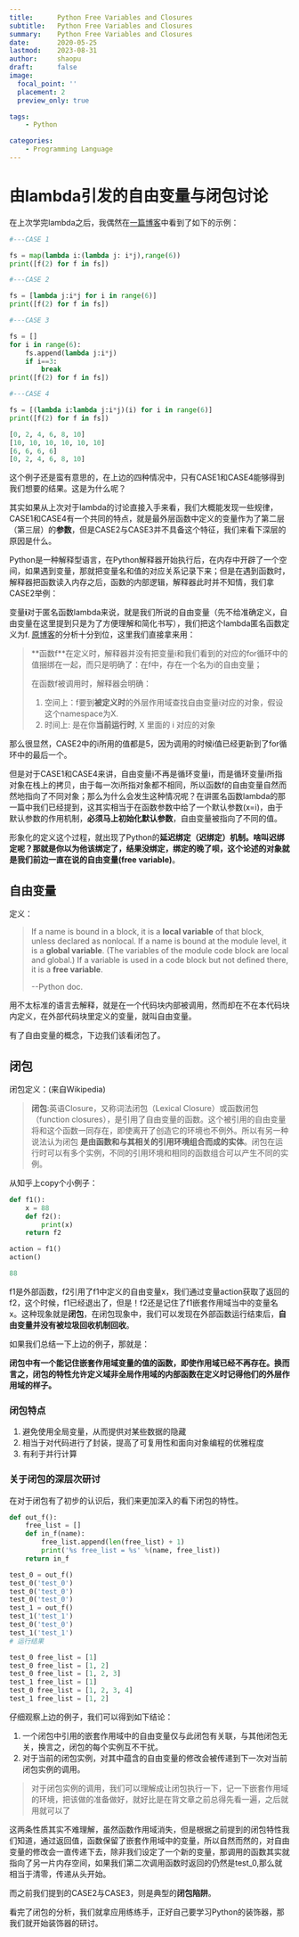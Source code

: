 ```yaml
---
title:		Python Free Variables and Closures
subtitle:	Python Free Variables and Closures
summary:	Python Free Variables and Closures
date:		2020-05-25
lastmod:	2023-08-31
author:		shaopu
draft: 		false
image:		  
  focal_point: ''
  placement: 2
  preview_only: true

tags:
    - Python

categories:
    - Programming Language
---
```


# 由lambda引发的自由变量与闭包讨论

在上次学完lambda之后，我偶然在[一篇博客](https://www.cnblogs.com/xiangnan/p/3900285.html)中看到了如下的示例：

```python
#---CASE 1

fs = map(lambda i:(lambda j: i*j),range(6))
print([f(2) for f in fs])

#---CASE 2

fs = [lambda j:i*j for i in range(6)]
print([f(2) for f in fs])

#---CASE 3

fs = []
for i in range(6):
    fs.append(lambda j:i*j)
    if i==3:
        break
print([f(2) for f in fs])

#---CASE 4

fs = [(lambda i:lambda j:i*j)(i) for i in range(6)]
print([f(2) for f in fs])

[0, 2, 4, 6, 8, 10]
[10, 10, 10, 10, 10, 10]
[6, 6, 6, 6]
[0, 2, 4, 6, 8, 10]
```

这个例子还是蛮有意思的，在上边的四种情况中，只有CASE1和CASE4能够得到我们想要的结果。这是为什么呢？

其实如果从上次对于lambda的讨论直接入手来看，我们大概能发现一些规律，CASE1和CASE4有一个共同的特点，就是最外层函数中定义的变量作为了第二层（第三层）的**参数**，但是CASE2与CASE3并不具备这个特征，我们来看下深层的原因是什么。

Python是一种解释型语言，在Python解释器开始执行后，在内存中开辟了一个空间，如果遇到变量，那就把变量名和值的对应关系记录下来；但是在遇到函数时，解释器把函数读入内存之后，函数的内部逻辑，解释器此时并不知情，我们拿CASE2举例：

变量**i**对于匿名函数lambda来说，就是我们所说的自由变量（先不给准确定义，自由变量在这里提到只是为了方便理解和简化书写），我们把这个lambda匿名函数定义为f​. [原博客](https://www.cnblogs.com/xiangnan/p/3900285.html)的分析十分到位，这里我们直接拿来用：

> **函数f​**在定义时，解释器并没有把变量i和我们看到的对应的for循环中的值捆绑在一起，而只是明确了：在f​中，存在一个名为i的自由变量；
>
> 在函数f​被调用时，解释器会明确：
>
> 1. 空间上：f​要到**被定义时**的外层作用域查找自由变量i对应的对象，假设这个namespace为X.
> 2. 时间上: 是在你**当前运行时**, X 里面的 i 对应的对象

那么很显然，CASE2中的i所用的值都是5，因为调用的时候i值已经更新到了for循环中的最后一个。

但是对于CASE1和CASE4来讲，自由变量i不再是循环变量i，而是循环变量i所指对象在栈上的拷贝，由于每一次i所指对象都不相同，所以函数f​的自由变量自然而然地指向了不同对象；那么为什么会发生这种情况呢？在讲匿名函数lambda的那一篇中我们已经提到，这其实相当于在函数参数中给了一个默认参数(x=i)，由于默认参数的作用机制，**必须马上初始化默认参数**，自由变量被指向了不同的值。

形象化的定义这个过程，就出现了Python的**延迟绑定（迟绑定）**机制。啥叫迟绑定呢？那就是你以为他该绑定了，结果没绑定，绑定的晚了呗，这个论述的对象就是我们前边一直在说的**自由变量(free variable)**。

## 自由变量

定义：

> If a name is bound in a block, it is a **local variable** of that block, unless declared as nonlocal. If a name is bound at the module level, it is a **global variable**. (The variables of the module code block are local and global.) If a variable is used in a code block but not defined there, it is a **free variable**.
>
> --Python doc.

用不太标准的语言去解释，就是在一个代码块内部被调用，然而却在不在本代码块内定义，在外部代码块里定义的变量，就叫自由变量。

有了自由变量的概念，下边我们该看闭包了。

## 闭包

闭包定义：(来自Wikipedia)

> **闭包**:英语Closure，又称词法闭包（Lexical Closure）或函数闭包（function closures），是引用了自由变量的函数。这个被引用的自由变量将和这个函数一同存在，即使离开了创造它的环境也不例外。所以有另一种说法认为闭包 **是由函数和与其相关的引用环境组合而成的实体**。闭包在运行时可以有多个实例，不同的引用环境和相同的函数组合可以产生不同的实例。

从知乎上copy个小例子：

```python
def f1():
    x = 88
    def f2():
        print(x)
    return f2

action = f1()
action()

88
```

f1是外部函数，f2引用了f1中定义的自由变量x，我们通过变量action获取了返回的f2，这个时候，f1已经退出了，但是！f2还是记住了f1嵌套作用域当中的变量名x。这种现象就是**闭包**，在闭包现象中，我们可以发现在外部函数运行结束后，**自由变量并没有被垃圾回收机制回收**。

如果我们总结一下上边的例子，那就是：

**闭包中有一个能记住嵌套作用域变量的值的函数，即使作用域已经不再存在。换而言之，闭包的特性允许定义域非全局作用域的内部函数在定义时记得他们的外层作用域的样子。**

### 闭包特点

1. 避免使用全局变量，从而提供对某些数据的隐藏
2. 相当于对代码进行了封装，提高了可复用性和面向对象编程的优雅程度
3. 有利于并行计算

### 关于闭包的深层次研讨

在对于闭包有了初步的认识后，我们来更加深入的看下闭包的特性。

```python
def out_f():
    free_list = []
    def in_f(name):
        free_list.append(len(free_list) + 1)
        print('%s free_list = %s' %(name, free_list))
    return in_f

test_0 = out_f()
test_0('test_0')
test_0('test_0')
test_0('test_0')
test_1 = out_f()
test_1('test_1')
test_0('test_0')
test_1('test_1')
# 运行结果

test_0 free_list = [1]
test_0 free_list = [1, 2]
test_0 free_list = [1, 2, 3]
test_1 free_list = [1]
test_0 free_list = [1, 2, 3, 4]
test_1 free_list = [1, 2]
```

仔细观察上边的例子，我们可以得到如下结论：

1. 一个闭包中引用的嵌套作用域中的自由变量仅与此闭包有关联，与其他闭包无关，换言之，闭包的每个实例互不干扰。
2. 对于当前的闭包实例，对其中蕴含的自由变量的修改会被传递到下一次对当前闭包实例的调用。

> 对于闭包实例的调用，我们可以理解成让闭包执行一下，记一下嵌套作用域的环境，把该做的准备做好，就好比是在背文章之前总得先看一遍，之后就用就可以了

这两条性质其实不难理解，虽然函数作用域消失，但是根据之前提到的闭包特性我们知道，通过返回值，函数保留了嵌套作用域中的变量，所以自然而然的，对自由变量的修改会一直传递下去，除非我们设定了一个新的变量，那调用的函数其实就指向了另一片内存空间，如果我们第二次调用函数时返回的仍然是test_0,那么就相当于清零，传递从头开始。

而之前我们提到的CASE2与CASE3，则是典型的**闭包陷阱**。

看完了闭包的分析，我们就拿应用练练手，正好自己要学习Python的装饰器，那我们就开始装饰器的研讨。